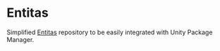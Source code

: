 # Entitas
Simplified [Entitas](https://github.com/besjan/Entitas-CSharp) repository to be easily integrated with Unity Package Manager.
